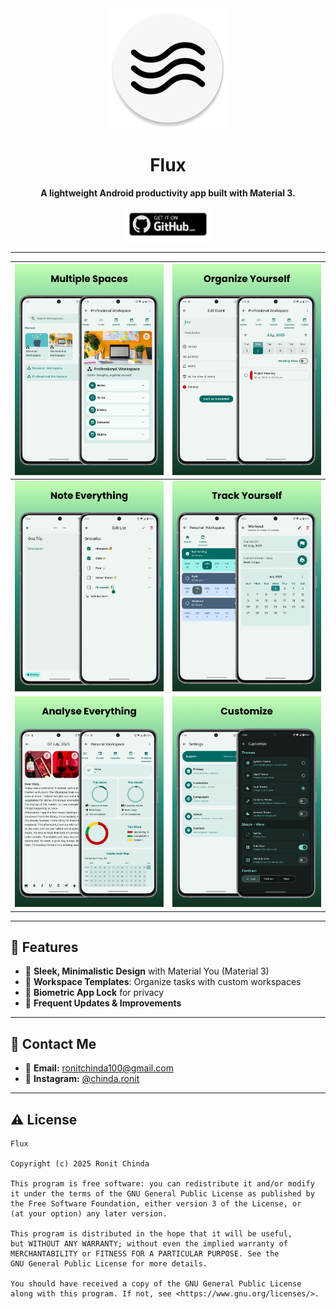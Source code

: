 <div align="center">
    <img width="192" height="192" src="app/src/main/res/mipmap-xxxhdpi/ic_launcher_round.webp" alt="Flux Logo" />

<br>

# Flux
**A lightweight Android productivity app built with Material 3.**

[<img src="/metadata/get-github.png" alt="Get it on GitHub" height="55">](https://github.com/chindaronit/Flux/releases/) 

---

</div>

|    ![Image 1](metadata/Preview.png)     | ![Image 2](metadata/organizeYourself.png) |
|:---------------------------------------:|:-----------------------------------------:|
| ![Image 3](metadata/NoteEverything.png) |   ![Image 4](metadata/TrackHabits.png)    |
|   ![Image 5](metadata/Analytics.png)    |    ![Image 6](metadata/Customize.png)     |
---

## 🎉 Features

- 📝 **Sleek, Minimalistic Design** with Material You (Material 3)
- 🌟 **Workspace Templates**: Organize tasks with custom workspaces
- 🔐 **Biometric App Lock** for privacy
- 🚀 **Frequent Updates & Improvements**

---

## 💬 Contact Me

- 📧 **Email:** ronitchinda100@gmail.com
- 📸 **Instagram:** [@chinda.ronit](https://www.instagram.com/chinda_ronit/)

---

## ⚠️ License

```text
Flux

Copyright (c) 2025 Ronit Chinda

This program is free software: you can redistribute it and/or modify
it under the terms of the GNU General Public License as published by
the Free Software Foundation, either version 3 of the License, or
(at your option) any later version.

This program is distributed in the hope that it will be useful,
but WITHOUT ANY WARRANTY; without even the implied warranty of
MERCHANTABILITY or FITNESS FOR A PARTICULAR PURPOSE. See the
GNU General Public License for more details.

You should have received a copy of the GNU General Public License
along with this program. If not, see <https://www.gnu.org/licenses/>.
